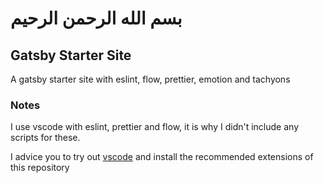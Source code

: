 # بسم الله الرحمن الرحيم

## Gatsby Starter Site

A gatsby starter site with eslint, flow, prettier, emotion and tachyons

### Notes

I use vscode with eslint, prettier and flow, it is why I didn't include any
scripts for these.

I advice you to try out
[vscode](https://www.google.com/url?sa=t&rct=j&q=&esrc=s&source=web&cd=4&cad=rja&uact=8&ved=0ahUKEwjSq7Op8ffXAhWlIMAKHVNCDCoQFgg0MAM&url=https%3A%2F%2Fgithub.com%2FMicrosoft%2Fvscode&usg=AOvVaw2YHvf3zLnyDuIbpqGcQ7AR)
and install the recommended extensions of this repository
